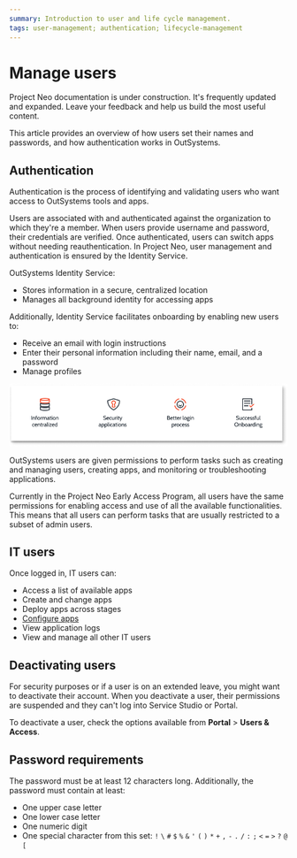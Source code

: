 ```yaml
---
summary: Introduction to user and life cycle management.  
tags: user-management; authentication; lifecycle-management
---
```


# Manage users

<div class="info" markdown="1">

Project Neo documentation is under construction. It's frequently updated and expanded. Leave your feedback and help us build the most useful content.

</div>

This article provides an overview of how users set their names and passwords, and how authentication works in OutSystems.

## Authentication

Authentication is the process of identifying and validating users who want access to OutSystems tools and apps.

Users are associated with and authenticated against the organization to which they're a member. When users provide username and password, their credentials are verified. Once authenticated, users can switch apps without needing reauthentication. In Project Neo, user management and authentication is ensured by the Identity Service.

OutSystems Identity Service:

* Stores information in a secure, centralized location
* Manages all background identity for accessing apps

Additionally, Identity Service facilitates onboarding by enabling new users to:

* Receive an email with login instructions
* Enter their personal information including their name, email, and a password
* Manage profiles
  
![User management](images/manage-users-diag.png "User management")

OutSystems users are given permissions to perform tasks such as creating and managing users, creating apps, and monitoring or troubleshooting applications.

<div class="warning" markdown="1">

Currently in the Project Neo Early Access Program, all users have the same permissions for enabling access and use of all the available functionalities. This means that all users can perform tasks that are usually restricted to a subset of admin users.

</div>

## IT users

Once logged in, IT users can:

* Access a list of available apps
* Create and change apps
* Deploy apps across stages
* [Configure apps](./configuration-management.md)
* View application logs
* View and manage all other IT users


## Deactivating users

For security purposes or if a user is on an extended leave, you might want to deactivate their account. When you deactivate a user, their permissions are suspended and they can't log into Service Studio or Portal.

To deactivate a user, check the options available from **Portal** > **Users & Access**.

## Password requirements

The password must be at least 12 characters long. Additionally, the password must contain at least:

* One upper case letter
* One lower case letter
* One numeric digit
* One special character from this set: `!` `\` `#` `$` `%` `&` `'` `(` `)` `*` `+` `,` `-` `.` `/` `:` `;` `<` `=` `>` `?` `@` `[`
